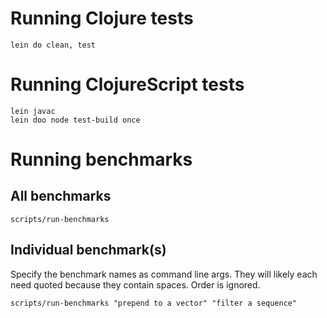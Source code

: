# Running Clojure tests

```
lein do clean, test
```

# Running ClojureScript tests

```
lein javac
lein doo node test-build once
```

# Running benchmarks
## All benchmarks
```
scripts/run-benchmarks
```
## Individual benchmark(s)
Specify the benchmark names as command line args.  They will likely each need quoted because they contain spaces.
Order is ignored.
```
scripts/run-benchmarks "prepend to a vector" "filter a sequence" 
```

